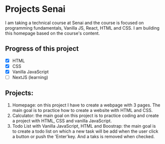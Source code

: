 # Projects Senai
I am taking a technical course at Senai and the course is focused on programming fundamentals, Vanilla JS, React, HTML and CSS.
I am building this homepage based on the course's content. 
## Progress of this project
- [X] HTML
- [X] CSS
- [X] Vanilla JavaScript
- [ ] NextJS (learning)

## Projects:
1. Homepage: on this project I have to create a webpage with 3 pages. The main goal is to practice how to create a website with HTML and CSS.
2. Calculator: the main goal on this project is to practice coding and create a project with HTML, CSS and vanilla JavaScript.
3. Todo List with Vanilla JavaScript, HTML and Boostrap: the main goal is to create a todo list on which a new task will be add when the user click a button or push the 'Enter'key. And a taks is removed when checked.

